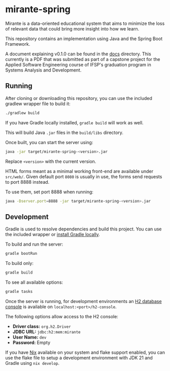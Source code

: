 # mirante-spring

Mirante is a data-oriented educational system that aims to minimize the loss of relevant data that could bring more insight into how we learn.

This repository contains an implementation using Java and the Spring Boot Framework.

A document explaining v0.1.0 can be found in the [docs](docs) directory. This currently is a PDF that was submitted as part of a capstone project for the Applied Software Engineering course of IFSP's graduation program in Systems Analysis and Development.

## Running

After cloning or downloading this repository, you can use the included gradlew wrapper file to build it:

```sh
./gradlew build
```

If you have Gradle locally installed, `gradle build` will work as well.

This will build Java `.jar` files in the `build/libs` directory.

Once built, you can start the server using:

```sh
java -jar target/mirante-spring-<version>.jar
```

Replace `<version>` with the current version.

HTML forms meant as a minimal working front-end are available under `src/web/`. Given default port `8080` is usually in use, the forms send requests to port 8888 instead. 

To use them, set port 8888 when running:

```sh
java -Dserver.port=8888 -jar target/mirante-spring-<version>.jar
```

## Development

Gradle is used to resolve dependencies and build this project. You can use the included wrapper or [install Gradle locally](https://gradle.org/install/).

To build and run the server:

```sh
gradle bootRun
```

To build only:

```sh
gradle build
```

To see all available options:

```sh
gradle tasks
```

Once the server is running, for development environments an [H2 database console](https://www.h2database.com/html/tutorial.html) is available on `localhost:<port>/h2-console`.

The following options allow access to the H2 console:

- **Driver class:** `org.h2.Driver`
- **JDBC URL:** `jdbc:h2:mem:mirante`
- **User Name:** `dev`
- **Password:** Empty 

If you have [Nix](https://nixos.org/manual/nix/stable/introduction) available on your system and flake support enabled, you can use the flake file to setup a development environment with JDK 21 and Gradle using `nix develop`.

